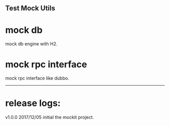 Test Mock Utils
-------------------------------------------
# mock db
  mock db engine with H2.

# mock rpc interface
  mock rpc interface like dubbo.

-------------------------------------------

# release logs:

v1.0.0 2017/12/05  initial the mockit project.



